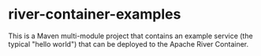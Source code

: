 river-container-examples
========================

This is a Maven multi-module project that contains an example service (the typical "hello world") that
can be deployed to the Apache River Container.
